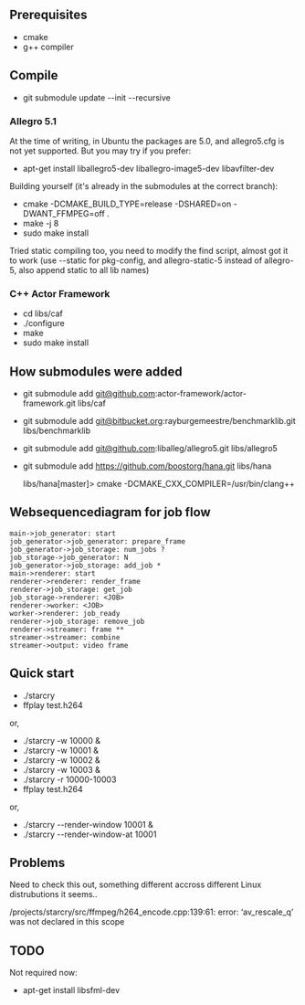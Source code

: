 ## Prerequisites

- cmake
- g++ compiler

## Compile

- git submodule update --init --recursive

### Allegro 5.1

At the time of writing, in Ubuntu the packages are 5.0, and allegro5.cfg is not
yet supported. But you may try if you prefer:

- apt-get install liballegro5-dev liballegro-image5-dev libavfilter-dev

Building yourself (it's already in the submodules at the correct branch):

- cmake -DCMAKE_BUILD_TYPE=release -DSHARED=on -DWANT_FFMPEG=off .
- make -j 8
- sudo make install

Tried static compiling too, you need to modify the find script, almost got it
to work (use --static for pkg-config, and allegro-static-5 instead of
allegro-5, also append static to all lib names)

### C++ Actor Framework

- cd libs/caf
- ./configure
- make
- sudo make install

## How submodules were added

- git submodule add git@github.com:actor-framework/actor-framework.git libs/caf
- git submodule add git@bitbucket.org:rayburgemeestre/benchmarklib.git libs/benchmarklib
- git submodule add git@github.com:liballeg/allegro5.git libs/allegro5
- git submodule add https://github.com/boostorg/hana.git libs/hana

    libs/hana[master]> cmake -DCMAKE_CXX_COMPILER=/usr/bin/clang++

## Websequencediagram for job flow

    main->job_generator: start
    job_generator->job_generator: prepare_frame
    job_generator->job_storage: num_jobs ?
    job_storage->job_generator: N
    job_generator->job_storage: add_job *
    main->renderer: start
    renderer->renderer: render_frame
    renderer->job_storage: get_job
    job_storage->renderer: <JOB>
    renderer->worker: <JOB>
    worker->renderer: job_ready
    renderer->job_storage: remove_job
    renderer->streamer: frame **
    streamer->streamer: combine
    streamer->output: video frame

## Quick start

- ./starcry
- ffplay test.h264

or,
- ./starcry -w 10000 &
- ./starcry -w 10001 &
- ./starcry -w 10002 &
- ./starcry -w 10003 &
- ./starcry -r 10000-10003
- ffplay test.h264

or,
- ./starcry --render-window 10001 &
- ./starcry --render-window-at 10001

## Problems

Need to check this out, something different accross different Linux distrubutions it seems..

/projects/starcry/src/ffmpeg/h264_encode.cpp:139:61: error: ‘av_rescale_q’ was not declared in this scope

## TODO

Not required now:

- apt-get install libsfml-dev

